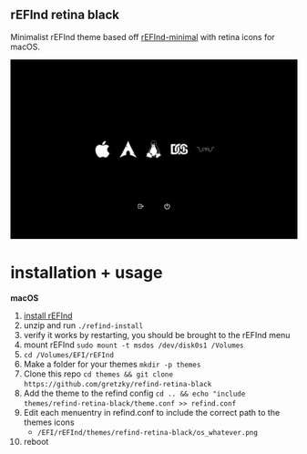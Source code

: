 ## rEFInd retina black

Minimalist rEFInd theme based off [rEFInd-minimal](https://github.com/EvanPurkhiser/rEFInd-minimal) with retina icons for macOS.

![example](./example.png)

# installation + usage

**macOS**

1. [install rEFInd](https://sourceforge.net/projects/refind/)
2. unzip and run `./refind-install`
3. verify it works by restarting, you should be brought to the rEFInd menu
4. mount rEFInd `sudo mount -t msdos /dev/disk0s1 /Volumes`
5. `cd /Volumes/EFI/rEFInd`
6. Make a folder for your themes `mkdir -p themes`
7. Clone this repo `cd themes && git clone https://github.com/gretzky/refind-retina-black`
8. Add the theme to the refind config `cd .. && echo "include themes/refind-retina-black/theme.conf >> refind.conf`
9. Edit each menuentry in refind.conf to include the correct path to the themes icons
    - `/EFI/rEFInd/themes/refind-retina-black/os_whatever.png`
10. reboot